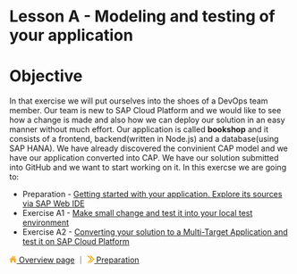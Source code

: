 # Lesson A - Modeling and testing of your application

# Objective 

In that exercise we will put ourselves into the shoes of a DevOps team member. Our team is new to SAP Cloud Platform and we would like to see how a change is made and also how we can deploy our solution in an easy manner without much effort. Our application is called **bookshop** and it consists of a frontend, backend(written in Node.js) and a database(using SAP HANA).  We have already discovered the convinient CAP model and we have our application converted into CAP. We have our solution submitted into GitHub and we want to start working on it. In this exercse we are going to:

* Preparation - [Getting started with your application. Explore its sources via SAP Web IDE](../../prep/A.md)
* Exercise A1 - [Make small change and test it into your local test environment](../../exercises/A1/README.md)
* Exercise A2 - [Converting your solution to a Multi-Target Application and test it on SAP Cloud Platform](../../exercises/A1/README.md)


[![](../../images/nav-home.png) Overview page](../../README.md) ｜ [![](../../images/nav-next.png) Preparation](../../prep/A.md)